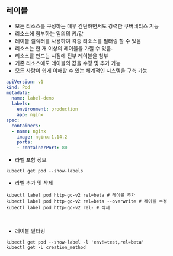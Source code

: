 ## 레이블 

- 모든 리소스를 구성하는 매우 간단하면서도 강력한 쿠버네티스 기능
- 리소스에 첨부하는 임의의 키/값 
- 레이블 셀렉터를 사용하여 각종 리소스를 필터링 할 수 있음
- 리소스는 한 개 이상의 레이블을 가질 수 있음.
- 리소스를 만드는 시점에 전부 레이블을 첨부
- 기존 리소스에도 레이블의 값을 수정 및 추가 가능
- 모든 사람이 쉽게 이해할 수 있는 체계적인 시스템을 구축 가능 

```yaml
apiVersion: v1
kind: Pod
metadata:
  name: label-demo
  labels:
    environment: production
    app: nginx
spec:
  containers:
  - name: nginx
    image: nginx:1.14.2
    ports:
    - containerPort: 80

```

- 라벨 포함 정보

```shell script
kubectl get pod --show-labels
```

- 라벨 추가 및 삭제

```shell script
kubectl label pod http-go-v2 rel=beta # 레이블 추가
kubectl label pod http-go-v2 rel=beta --overwrite # 레이블 수정
kubectl label pod http-go-v2 rel- # 삭제

```

<br>

- 레이블 필터링

```shell script
kubectl get pod --show-label -l 'env!=test,rel=beta'
kubectl get -L creation_method
```

<br>


